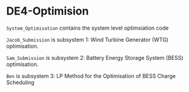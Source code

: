 # DE4-Optimision

`System_Optimisation` contains the system level optimsiation code

`Jacob_Submission` is subsystem 1: Wind Turbine Generator (WTG) optimisation.

`Sam_Submission` is subsystem 2: Battery Energy Storage System (BESS) optimisation.

`Ben` is subsystem 3: LP Method for the Optimisation of BESS Charge Scheduling

